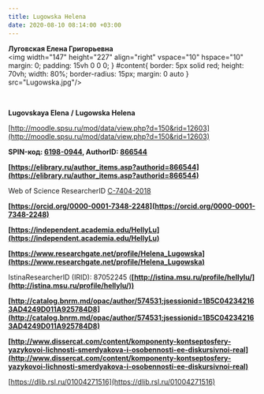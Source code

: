 ```yaml
---
title: Lugowska Helena
date: 2020-08-10 08:14:00 +03:00
---
```


**Луговская Елена Григорьевна**
<br>
<img width="147" height="227" align="right" vspace="10" hspace="10" margin: 0;
    padding: 15vh 0 0 0;
}
#content{
    border: 5px solid red;
    height: 70vh;
    width: 80%;
    border-radius: 15px;
    margin: 0 auto
} src="Lugowska.jpg"/> 
 
<br>

**Lugovskaya Elena**  **/**   **Lugowska Helena**

[http://moodle.spsu.ru/mod/data/view.php?d=150&rid=12603](http://moodle.spsu.ru/mod/data/view.php?d=150&rid=12603)

**SPIN-код: [6198-0944](https://www.elibrary.ru/author_profile.asp?authorid=866544), AuthorID: [866544](https://www.elibrary.ru/author_items.asp?authorid=866544)**

**[https://elibrary.ru/author_items.asp?authorid=866544](https://elibrary.ru/author_items.asp?authorid=866544)**

Web of Science ResearcherID [C-7404-2018](https://publons.com/researcher/C-7404-2018/ "Copy and share this profile's URL")

**[https://orcid.org/0000-0001-7348-2248](https://orcid.org/0000-0001-7348-2248)**

**[https://independent.academia.edu/HellyLu](https://independent.academia.edu/HellyLu)**

**[https://www.researchgate.net/profile/Helena_Lugowska](https://www.researchgate.net/profile/Helena_Lugowska)**

IstinaResearcherID (IRID): 87052245 (**[http://istina.msu.ru/profile/hellylu/](http://istina.msu.ru/profile/hellylu/))**

**[http://catalog.bnrm.md/opac/author/574531;jsessionid=1B5C042342163AD4249D011A925784D8](http://catalog.bnrm.md/opac/author/574531;jsessionid=1B5C042342163AD4249D011A925784D8)**

**[http://www.dissercat.com/content/komponenty-kontseptosfery-yazykovoi-lichnosti-smerdyakova-i-osobennosti-ee-diskursivnoi-real](http://www.dissercat.com/content/komponenty-kontseptosfery-yazykovoi-lichnosti-smerdyakova-i-osobennosti-ee-diskursivnoi-real)**

[https://dlib.rsl.ru/01004271516](https://dlib.rsl.ru/01004271516)
